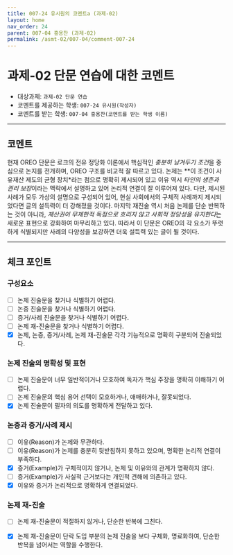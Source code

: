 ```yaml
---
title: 007-24 유시원의 코멘트a (과제-02) 
layout: home
nav_order: 24
parent: 007-04 홍용찬 (과제-02)
permalink: /asmt-02/007-04/comment-007-24
---
```


# 과제-02 단문 연습에 대한 코멘트

- 대상과제: `과제-02 단문 연습`
- 코멘트를 제공하는 학생: `007-24 유시원(작성자)` 
- 코멘트를 받는 학생: `007-04 홍용찬(코멘트를 받는 학생 이름)` 

---

## 코멘트

현재 OREO 단문은 로크의 전유 정당화 이론에서 핵심적인 *충분히 남겨두기 조건*을 중심으로 논지를 전개하며, OREO 구조를 비교적 잘 따르고 있다. 논제는 **이 조건이 사유재산 제도의 균형 장치*라는 점으로 명확히 제시되어 있고 이유 역시 *타인의 생존과 권리 보장*이라는 맥락에서 설명하고 있어 논리적 연결이 잘 이루어져 있다. 다만, 제시된 사례가 모두 가상의 설명으로 구성되어 있어, 현실 사회에서의 구체적 사례까지 제시되었다면 글의 설득력이 더 강해졌을 것이다. 마지막 재진술 역시 처음 논제를 단순 반복하는 것이 아니라, *재산권이 무제한적 독점으로 흐리지 않고 사회적 정당성을 유지한다*는 새로운 표현으로 강화하여 마무리하고 있다. 따라서 이 단문은 OREO의 각 요소가 뚜렷하게 식별되지만 사례의 다양성을 보강하면 더욱 설득력 있는 글이 될 것이다.  

---

## 체크 포인트

### **구성요소**
- [ ] 논제 진술문을 찾거나 식별하기 어렵다.
- [ ] 논증 진술문을 찾거나 식별하기 어렵다.
- [ ] 증거/사례 진술문을 찾거나 식별하기 어렵다.
- [ ] 논제 재-진술문을 찾거나 식별하기 어렵다.
- [x] 논제, 논증, 증거/사례, 논제 재-진술문 각각 기능적으로 명확히 구분되어 진술되었다.

### **논제 진술의 명확성 및 표현**  
- [ ] 논제 진술문이 너무 일반적이거나 모호하여 독자가 핵심 주장을 명확히 이해하기 어렵다.  
- [ ] 논제 진술문의 핵심 용어 선택이 모호하거나, 애매하거나, 잘못되었다.  
- [x] 논제 진술문이 필자의 의도를 명확하게 전달하고 있다.  

### **논증과 증거/사례 제시**  
- [ ] 이유(Reason)가 논제와 무관하다.
- [ ] 이유(Reason)가 논제를 충분히 뒷받침하지 못하고 있으며, 명확한 논리적 연결이 부족하다.  
- [x] 증거(Example)가 구체적이지 않거나, 논제 및 이유와의 관계가 명확하지 않다. 
- [ ] 증거(Example)가 사실적 근거보다는 개인적 견해에 의존하고 있다.  
- [x] 이유와 증거가 논리적으로 명확하게 연결되었다.  

### **논제 재-진술**  
- [ ] 논제 재-진술문이 적절하지 않거나, 단순한 반복에 그친다.   
- [x] 논제 재-진술문이 단락 도입 부분의 논제 진술을 보다 구체화, 명료화하여, 단순한 반복을 넘어서는 역할을 수행한다.  

